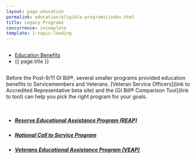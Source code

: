 ```yaml
---
layout: page-education
permalink: education/eligible-programs/index.html
title: Legacy Programs
concurrence: incomplete
template: 1-topic-landing
---
```


<div class="splash" markdown="0">
<div class="row" markdown="0">
<div class="small-12 columns" markdown="0">

<ul class="breadcrumbs" role="menubar" aria-label="Primary">
<li class="parent"><a href="{{ site.url }}/education/">Education Benefits</a></li>
<li class="active">{{ page.title }}</li>
</ul>

</div>
</div>
</div>

<div class="main" role="main" markdown="0">

<div class="section one" markdown="0">
<div class="primary" markdown="0">
<div class="row" markdown="0">
<div class="small-12 columns" markdown="1">

Before the Post-9/11 GI Bill®, several smaller programs provided education benefits to Servicemembers and Veterans. [Veteran Service Officers](link to Accredited Representative beta site) and the [GI Bill® Comparison Tool](link to tool) can help you pick the right program for your goals.

</div>
</div>
</div>

<div class="navigation">
  <div class="row">
    <div class="small-12 columns">
          <ul class="small-block-grid-1 medium-block-grid-3 cards small">
            <li>
              <a href="{{ site.url }}/education/eligible-programs/reap/">
                <h5>Reserve Educational Assistance Program (REAP)</h5>
              </a>
            </li>
            <li>
              <a href="{{ site.url }}/education/eligible-programs/call-to-service/">
                <h5>National Call to Service Program</h5>
              </a>
            </li>
            <li>
              <a href="{{ site.url }}/education/eligible-programs/veap/">
                <h5>Veterans Educational Assistance Program (VEAP)</h5>
              </a>
            </li>
          </ul>
        </div>
      </div>
</div>

</div>
